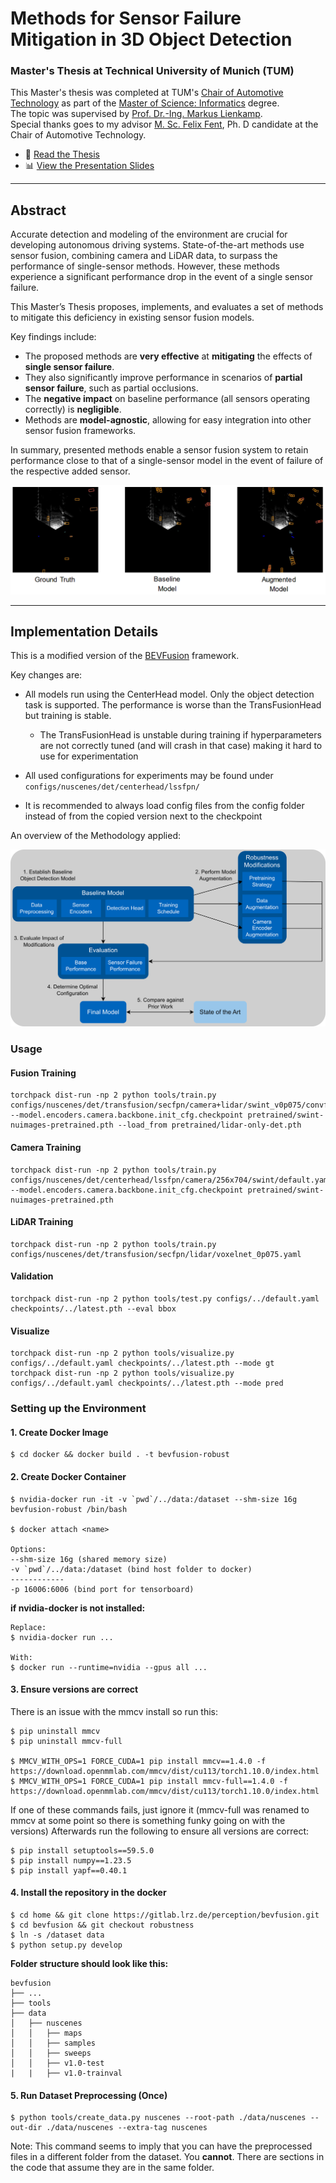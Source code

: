 # Methods for Sensor Failure Mitigation in 3D Object Detection

### Master's Thesis at Technical University of Munich (TUM)
This Master's thesis was completed at TUM's [Chair of Automotive Technology](https://www.mos.ed.tum.de/en/ftm/home/) as part of the [Master of Science: Informatics](https://www.tum.de/en/studies/degree-programs/detail/informatics-master-of-science-msc) degree.\
The topic was supervised by [Prof. Dr.-Ing. Markus Lienkamp](https://www.mos.ed.tum.de/en/ftm/members/staff/prof-dr-ing-markus-lienkamp-personal-data/).\
Special thanks goes to my advisor [M. Sc. Felix Fent](https://www.mos.ed.tum.de/en/ftm/members/staff/felix-fent-msc/), Ph. D candidate at the Chair of Automotive Technology.

- 📄 [Read the Thesis](paper.pdf)
- 📊 [View the Presentation Slides](slides.pdf)

---

## Abstract
Accurate detection and modeling of the environment are crucial for developing autonomous driving systems.
State-of-the-art methods use sensor fusion, combining camera and LiDAR data, to surpass the performance of single-sensor methods.
However, these methods experience a significant performance drop in the event of a single sensor failure.

This Master’s Thesis proposes, implements, and evaluates a set of methods to mitigate this deficiency in existing sensor fusion models.

Key findings include:
- The proposed methods are **very effective** at **mitigating** the effects of **single sensor failure**.
- They also significantly improve performance in scenarios of **partial sensor failure**, such as partial occlusions.
- The **negative impact** on baseline performance (all sensors operating correctly) is **negligible**.
- Methods are **model-agnostic**, allowing for easy integration into other sensor fusion frameworks.

In summary, presented methods enable a sensor fusion system to retain performance close to that of a single-sensor model in the event of failure of the respective added sensor.

![Graphic](assets/MethodComparison.png)

---

## Implementation Details

This is a modified version of the [BEVFusion](https://github.com/mit-han-lab/bevfusion) framework.

Key changes are:

- All models run using the CenterHead model. Only the object detection task is supported. The performance is worse than the TransFusionHead but training is stable.
    
    - The TransFusionHead is unstable during training if hyperparameters are not correctly tuned (and will crash in that case) making it hard to use for experimentation

- All used configurations for experiments may be found under ```configs/nuscenes/det/centerhead/lssfpn/```
- It is recommended to always load config files from the config folder instead of from the copied version next to the checkpoint

An overview of the Methodology applied:

![Graphic](assets/MethodOverview.png)

### Usage

#### Fusion Training
```
torchpack dist-run -np 2 python tools/train.py configs/nuscenes/det/transfusion/secfpn/camera+lidar/swint_v0p075/convfuser.yaml --model.encoders.camera.backbone.init_cfg.checkpoint pretrained/swint-nuimages-pretrained.pth --load_from pretrained/lidar-only-det.pth 
```

#### Camera Training
```
torchpack dist-run -np 2 python tools/train.py configs/nuscenes/det/centerhead/lssfpn/camera/256x704/swint/default.yaml --model.encoders.camera.backbone.init_cfg.checkpoint pretrained/swint-nuimages-pretrained.pth
```

#### LiDAR Training
```
torchpack dist-run -np 2 python tools/train.py configs/nuscenes/det/transfusion/secfpn/lidar/voxelnet_0p075.yaml
```

#### Validation
```
torchpack dist-run -np 2 python tools/test.py configs/../default.yaml checkpoints/../latest.pth --eval bbox
```

#### Visualize
```
torchpack dist-run -np 2 python tools/visualize.py configs/../default.yaml checkpoints/../latest.pth --mode gt
torchpack dist-run -np 2 python tools/visualize.py configs/../default.yaml checkpoints/../latest.pth --mode pred
```


### Setting up the Environment
#### 1. Create Docker Image
```
$ cd docker && docker build . -t bevfusion-robust
```

#### 2. Create Docker Container
```
$ nvidia-docker run -it -v `pwd`/../data:/dataset --shm-size 16g bevfusion-robust /bin/bash

$ docker attach <name>

Options:
--shm-size 16g (shared memory size)
-v `pwd`/../data:/dataset (bind host folder to docker)
------------
-p 16006:6006 (bind port for tensorboard)
```

**if nvidia-docker is not installed:**

```
Replace:
$ nvidia-docker run ...

With:
$ docker run --runtime=nvidia --gpus all ...
```
#### 3. Ensure versions are correct
There is an issue with the mmcv install so run this:
```
$ pip uninstall mmcv
$ pip uninstall mmcv-full

$ MMCV_WITH_OPS=1 FORCE_CUDA=1 pip install mmcv==1.4.0 -f https://download.openmmlab.com/mmcv/dist/cu113/torch1.10.0/index.html
$ MMCV_WITH_OPS=1 FORCE_CUDA=1 pip install mmcv-full==1.4.0 -f https://download.openmmlab.com/mmcv/dist/cu113/torch1.10.0/index.html
```
If one of these commands fails, just ignore it (mmcv-full was renamed to mmcv at some point so there is something funky going on with the versions)
Afterwards run the following to ensure all versions are correct:
```
$ pip install setuptools==59.5.0
$ pip install numpy==1.23.5
$ pip install yapf==0.40.1
```
#### 4. Install the repository in the docker
```
$ cd home && git clone https://gitlab.lrz.de/perception/bevfusion.git
$ cd bevfusion && git checkout robustness
$ ln -s /dataset data
$ python setup.py develop
```
**Folder structure should look like this:**
```
bevfusion
├── ...
├── tools
├── data
│   ├── nuscenes
│   │   ├── maps
│   │   ├── samples
│   │   ├── sweeps
│   │   ├── v1.0-test
|   |   ├── v1.0-trainval
```

#### 5. Run Dataset Preprocessing (Once)
```
$ python tools/create_data.py nuscenes --root-path ./data/nuscenes --out-dir ./data/nuscenes --extra-tag nuscenes
```
Note: This command seems to imply that you can have the preprocessed files in a different folder from the dataset. You **cannot**. There are sections in the code that assume they are in the same folder.
